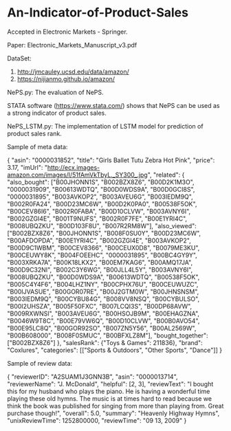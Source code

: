 # An-Indicator-of-Product-Sales

Accepted in Electronic Markets - Springer.

Paper: Electronic_Markets_Manuscript_v3.pdf

DataSet: 
1. http://jmcauley.ucsd.edu/data/amazon/
2. https://nijianmo.github.io/amazon/


NePS.py: The evaluation of NePS.


STATA software (https://www.stata.com/) shows that NePS can be used as a strong indicator of product sales. 

NePS_LSTM.py: The implementation of LSTM model for prediction of product sales rank.


Sample of meta data:

{ "asin": "0000031852", 
"title": "Girls Ballet Tutu Zebra Hot Pink", 
"price": 3.17, 
"imUrl": "http://ecx.images-amazon.com/images/I/51fAmVkTbyL._SY300_.jpg", 
"related": { "also_bought": ["B00JHONN1S", "B002BZX8Z6", "B00D2K1M3O", "0000031909", "B00613WDTQ", "B00D0WDS9A", "B00D0GCI8S", "0000031895", "B003AVKOP2", "B003AVEU6G", "B003IEDM9Q", "B002R0FA24", "B00D23MC6W", "B00D2K0PA0", "B00538F5OK", "B00CEV86I6", "B002R0FABA", "B00D10CLVW", "B003AVNY6I", "B002GZGI4E", "B001T9NUFS", "B002R0F7FE", "B00E1YRI4C", "B008UBQZKU", "B00D103F8U", "B007R2RM8W"], "also_viewed": ["B002BZX8Z6", "B00JHONN1S", "B008F0SU0Y", "B00D23MC6W", "B00AFDOPDA", "B00E1YRI4C", "B002GZGI4E", "B003AVKOP2", "B00D9C1WBM", "B00CEV8366", "B00CEUX0D8", "B0079ME3KU", "B00CEUWY8K", "B004FOEEHC", "0000031895", "B00BC4GY9Y", "B003XRKA7A", "B00K18LKX2", "B00EM7KAG6", "B00AMQ17JA", "B00D9C32NI", "B002C3Y6WG", "B00JLL4L5Y", "B003AVNY6I", "B008UBQZKU", "B00D0WDS9A", "B00613WDTQ", "B00538F5OK", "B005C4Y4F6", "B004LHZ1NY", "B00CPHX76U", "B00CEUWUZC", "B00IJVASUE", "B00GOR07RE", "B00J2GTM0W", "B00JHNSNSM", "B003IEDM9Q", "B00CYBU84G", "B008VV8NSQ", "B00CYBULSO", "B00I2UHSZA", "B005F50FXC", "B007LCQI3S", "B00DP68AVW", "B009RXWNSI", "B003AVEU6G", "B00HSOJB9M", "B00EHAGZNA", "B0046W9T8C", "B00E79VW6Q", "B00D10CLVW", "B00B0AVO54", "B00E95LC8Q", "B00GOR92SO", "B007ZN5Y56", "B00AL2569W", "B00B608000", "B008F0SMUC", "B00BFXLZ8M"], 
"bought_together": ["B002BZX8Z6"] }, 
"salesRank": {"Toys & Games": 211836}, 
"brand": "Coxlures", 
"categories": [["Sports & Outdoors", "Other Sports", "Dance"]] }



Sample of review data:

{ "reviewerID": "A2SUAM1J3GNN3B", "asin": "0000013714", "reviewerName": "J. McDonald", "helpful": [2, 3], "reviewText": "I bought this for my husband who plays the piano. He is having a wonderful time playing these old hymns. The music is at times hard to read because we think the book was published for singing from more than playing from. Great purchase though!", "overall": 5.0, "summary": "Heavenly Highway Hymns", "unixReviewTime": 1252800000, "reviewTime": "09 13, 2009" }

